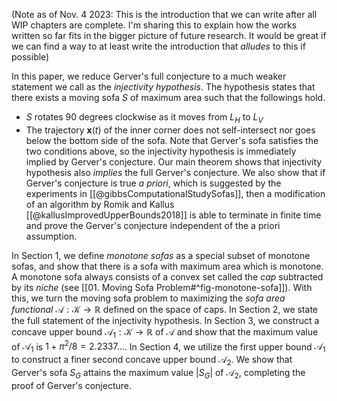 (Note as of Nov. 4 2023: This is the introduction that we can write after all WIP chapters are complete. I'm sharing this to explain how the works written so far fits in the bigger picture of future research. It would be great if we can find a way to at least write the introduction that _alludes_ to this if possible)

In this paper, we reduce Gerver's full conjecture to a much weaker statement we call as the _injectivity hypothesis_. The hypothesis states that there exists a moving sofa $S$ of maximum area such that the followings hold.
- $S$ rotates $90$ degrees clockwise as it moves from $L_H$ to $L_V$
- The trajectory $\mathbf{x}(t)$ of the inner corner does not self-intersect nor goes below the bottom side of the sofa.
Note that Gerver's sofa satisfies the two conditions above, so the injectivity hypothesis is immediately implied by Gerver's conjecture. Our main theorem shows that injectivity hypothesis also _implies_ the full Gerver's conjecture. We also show that if Gerver's conjecture is true _a priori_, which is suggested by the experiments in [[@gibbsComputationalStudySofas]], then a modification of an algorithm by Romik and Kallus [[@kallusImprovedUpperBounds2018]] is able to terminate in finite time and prove the Gerver's conjecture independent of the a priori assumption.

In Section 1, we define _monotone sofas_ as a special subset of monotone sofas, and show that there is a sofa with maximum area which is monotone. A monotone sofa always consists of a convex set called the _cap_ subtracted by its _niche_ (see [[01. Moving Sofa Problem#^fig-monotone-sofa]]). With this, we turn the moving sofa problem to maximizing the _sofa area functional_ $\mathcal{A} : \mathcal{K} \to \mathbb{R}$ defined on the space of caps. In Section 2, we state the full statement of the injectivity hypothesis. In Section 3, we construct a concave upper bound $\mathcal{A}_1 : \mathcal{K} \to \mathbb{R}$ of $\mathcal{A}$ and show that the maximum value of $\mathcal{A}_1$ is $1 + \pi^2/8 = 2.2337\dots$. In Section 4, we utilize the first upper bound $\mathcal{A}_1$ to construct a finer second concave upper bound $\mathcal{A}_2$. We show that Gerver's sofa $S_G$ attains the maximum value $|S_G|$ of $\mathcal{A}_2$, completing the proof of Gerver's conjecture.